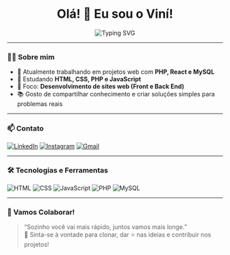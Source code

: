 <h1 align="center">Olá! 👋 Eu sou o Viní!</h1>

<p align="center">
  <img src="https://readme-typing-svg.demolab.com?font=Fira+Code&size=22&pause=1000&center=true&vCenter=true&width=435&lines=Desenvolvedor+Fullstack;Apaixonado+por+Tecnologia+💻;Bem-vindo+ao+meu+GitHub+✨" alt="Typing SVG" />
</p>

---

### 🧑‍💻 Sobre mim

- 🔭 Atualmente trabalhando em projetos web com **PHP, React e MySQL**
- 🌱 Estudando **HTML, CSS, PHP e JavaScript**
- 🎯 Foco: **Desenvolvimento de sites web (Front e Back End)**
- 📚 Gosto de compartilhar conhecimento e criar soluções simples para problemas reais

---

### 📫 Contato

[![LinkedIn](https://img.shields.io/badge/-LinkedIn-blue?style=for-the-badge&logo=linkedin&logoColor=white)](https://linkedin.com/in/seulink)
[![Instagram](https://img.shields.io/badge/-Instagram-E4405F?style=for-the-badge&logo=instagram&logoColor=white)](https://instagram.com/iamvinespr)
[![Gmail](https://img.shields.io/badge/-Email-red?style=for-the-badge&logo=gmail&logoColor=white)](mailto:vines.bey@gmail.com)

---

### 🛠️ Tecnologias e Ferramentas

![HTML](https://img.shields.io/badge/HTML5-E34F26?style=for-the-badge&logo=html5&logoColor=white)
![CSS](https://img.shields.io/badge/CSS3-1572B6?style=for-the-badge&logo=css3&logoColor=white)
![JavaScript](https://img.shields.io/badge/JavaScript-F7DF1E?style=for-the-badge&logo=javascript&logoColor=black)
![PHP](https://img.shields.io/badge/PHP-777BB4?style=for-the-badge&logo=php&logoColor=white)
![MySQL](https://img.shields.io/badge/MySQL-00758F?style=for-the-badge&logo=mysql&logoColor=white)

---


### 🤝 Vamos Colaborar!

> “Sozinho você vai mais rápido, juntos vamos mais longe.”  
> 🌟 Sinta-se à vontade para clonar, dar ⭐ nas ideias e contribuir nos projetos!

